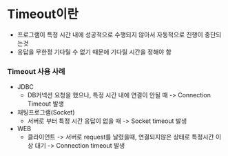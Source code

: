 # Timeout이란
* 프로그램이 특정 시간 내에 성공적으로 수행되지 않아서 자동적으로 진행이 중단되는것
* 응답을 무한정 기다릴 수 없기 때문에 기다릴 시간을 정해야 함

### Timeout 사용 사례
* JDBC
    * DB커넥션 요청을 했으나, 특정 시간 내에 연결이 안될 때 -> Connection Timeout 발생
* 채팅프로그램(Socket)
    * 서버로 부터 특정 시간 응답이 없을 때 -> Socket timeout 발생
* WEB
    * 클라이언트 -> 서버로 request를 날렸을때, 연결되지않은 상태로 특정시간 이상 대기 -> Connection timeout 발생